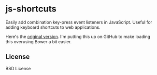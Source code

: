 # js-shortcuts

Easily add combination key-press event listeners in JavaScript. Useful for adding keyboard shortcuts to web applications.

Here's the [original version](http://www.openjs.com/scripts/events/keyboard_shortcuts/). I'm putting this up on GitHub to make loading this overusing Bower a bit easier.

## License
BSD License
